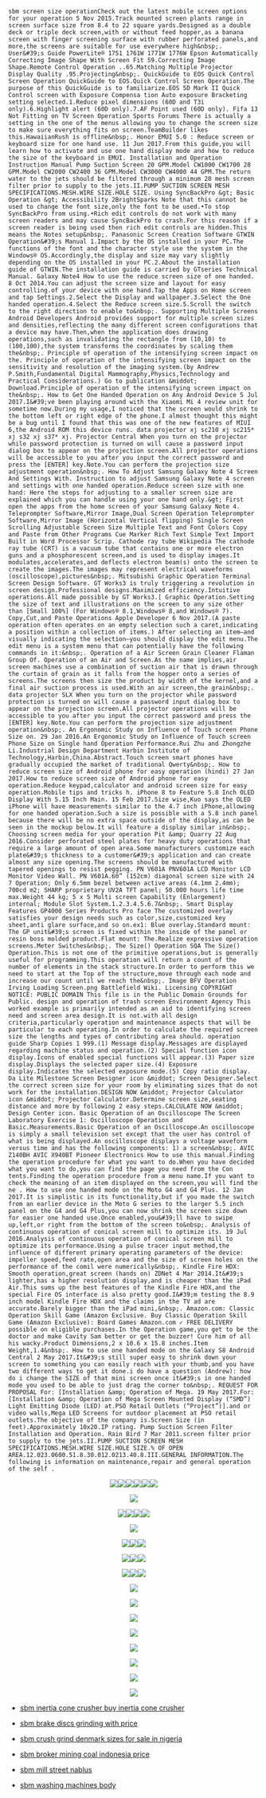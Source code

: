 
```
sbm screen size operationCheck out the latest mobile screen options for your operation 5 Nov 2015.Track mounted screen plants range in screen surface size from 8.4 to 22 square yards.Designed as a double deck or triple deck screen,with or without feed hopper,as a banana screen with finger screening surface with rubber perforated panels,and more,the screens are suitable for use everywhere high&nbsp;. User&#39;s Guide PowerLite® 1751 1761W 1771W 1776W Epson Automatically Correcting Image Shape With Screen Fit 59.Correcting Image Shape.Remote Control Operation ..65.Matching Multiple Projector Display Quality .95.Projecting&nbsp;. QuickGuide to EOS Quick Control Screen Operation QuickGuide to EOS.Quick Control Screen Operation.The purpose of this QuickGuide is to familiarize.EOS 5D Mark II Quick Control screen with Exposure Compensa tion Auto exposure Bracketing setting selected.1.Reduce pixel dimensions (60D and T3i only).6.Highlight alert (60D only).7.AF Point used (60D only). Fifa 13 Not Fitting on TV Screen Operation Sports Forums There is actually a setting in the one of the menus allowing you to change the screen size to make sure everything fits on screen.TeamBuilder likes this.HawaiianRush is offline&nbsp;. Honor EMUI 5.0 : Reduce screen or keyboard size for one hand use. 11 Jun 2017.From this guide,you will learn how to activate and use one hand display mode and how to reduce the size of the keyboard in EMUI. Installation and Operation Instruction Manual Pump Suction Screen 20 GPM.Model CW1000 CW1700 28 GPM.Model CW2000 CW2400 36 GPM.Model CW3000 CW4000 44 GPM.The return water to the jets should be filtered through a minimum 20 mesh screen filter prior to supply to the jets.II.PUMP SUCTION SCREEN MESH SPECIFICATIONS.MESH.WIRE SIZE.HOLE SIZE. Using SyncBackPro &gt; Basic Operation &gt; Accessibility 2BrightSparks Note that this cannot be used to change the font size,only the font to be used.•To stop SyncBackPro from using.•Rich edit controls do not work with many screen readers and may cause SyncBackPro to crash.For this reason if a screen reader is being used then rich edit controls are hidden.This means the Notes setup&nbsp;. Panasonic Screen Creation Software GTWIN Operation&#39;s Manual 1.Impact by the OS installed in your PC.The functions of the font and the character style use the system in the Windows® OS.Accordingly,the display and size may vary slightly depending on the OS installed in your PC.2.About the installation guide of GTWIN.The installation guide is carried by GTseries Technical Manual. Galaxy Note4 How to use the reduce screen size of one handed. 8 Oct 2014.You can adjust the screen size and layout for easy controlling.of your device with one hand.Tap the Apps on Home screen and tap Settings.2.Select the Display and wallpaper.3.Select the One handed operation.4.Select the Reduce screen size.5.Scroll the switch to the right direction to enable to&nbsp;. Supporting Multiple Screens Android Developers Android provides support for multiple screen sizes and densities,reflecting the many different screen configurations that a device may have.Then,when the application does drawing operations,such as invalidating the rectangle from (10,10) to (100,100),the system transforms the coordinates by scaling them the&nbsp;. Principle of operation of the intensifying screen impact on the. Principle of operation of the intensifying screen impact on the sensitivity and resolution of the imaging system.(by Andrew P.Smith,Fundamental Digital Mammography,Physics,Technology and Practical Considerations.) Go to publication &middot; Download.Principle of operation of the intensifying screen impact on the&nbsp;. How to Get One Handed Operation on Any Android Device 5 Jul 2017.I&#39;ve been playing around with the Xiaomi Mi 4 review unit for sometime now.During my usage,I noticed that the screen would shrink to the bottom left or right edge of the phone.I almost thought this might be a bug until I found that this was one of the new features of MIUI 6,the Android ROM this device runs. data projector xj sc210 xj sc215* xj s32 xj s37* xj. Projector Central When you turn on the projector while password protection is turned on will cause a password input dialog box to appear on the projection screen.All projector operations will be accessible to you after you input the correct password and press the [ENTER] key.Note.You can perform the projection size adjustment operation&nbsp;. How To Adjust Samsung Galaxy Note 4 Screen And Settings With. Instruction to adjust Samsung Galaxy Note 4 screen and settings with one handed operation.Reduce screen size with one hand: Here the steps for adjusting to a smaller screen size are explained which you can handle using your one hand only.&gt; First open the apps from the home screen of your Samsung Galaxy Note 4. Teleprompter Software,Mirror Image,Dual Screen Operation Teleprompter Software,Mirror Image (Horizontal Vertical flipping) Single Screen Scrolling Adjustable Screen Size Multiple Text and Font Colors Copy and Paste from Other Programs Cue Marker Rich Text Simple Text Import Built in Word Processor Scrip. Cathode ray tube Wikipedia The cathode ray tube (CRT) is a vacuum tube that contains one or more electron guns and a phosphorescent screen,and is used to display images.It modulates,accelerates,and deflects electron beam(s) onto the screen to create the images.The images may represent electrical waveforms (oscilloscope),pictures&nbsp;. Mitsubishi Graphic Operation Terminal Screen Design Software. GT Works3 is truly triggering a revolution in screen design.Professional designs.Maximized efficiency.Intuitive operations.All made possible by GT Works3.[ Graphic Operation.Setting the size of text and illustrations on the screen to any size other than [Small 100%] (For Windows® 8.1,Windows® 8,and Windows® 7). Copy,Cut,and Paste Operations Apple Developer 6 Nov 2017.(A paste operation often operates on an empty selection such a caret,indicating a position within a collection of items.) After selecting an item—and visually indicating the selection—you should display the edit menu.The edit menu is a system menu that can potentially have the following commands in it:&nbsp;. Operation of a Air Screen Grain Cleaner Flaman Group Of. Operation of an Air and Screen.As the name implies,air screen machines use a combination of suction air that is drawn through the curtain of grain as it falls from the hopper onto a series of screens.The screens then size the product by width of the kernel,and a final air suction process is used.With an air screen,the grain&nbsp;. data projector SLX When you turn on the projector while password protection is turned on will cause a password input dialog box to appear on the projection screen.All projector operations will be accessible to you after you input the correct password and press the [ENTER] key.Note.You can perform the projection size adjustment operation&nbsp;. An Ergonomic Study on Influence of Touch screen Phone Size on. 29 Jan 2016.An Ergonomic Study on Influence of Touch screen Phone Size on Single hand Operation Performance.Rui Zhu and Zhongzhe Li.Industrial Design Department Harbin Institute of Technology,Harbin,China.Abstract.Touch screen smart phones have gradually occupied the market of traditional Qwerty&nbsp;. How to reduce screen size of Android phone for easy operation (hindi) 27 Jan 2017.How to reduce screen size of Android phone for easy operation.Reduce keypad,calculator and android screen size for easy operation.Mobile tips and tricks h. iPhone 8 to Feature 5.8 Inch OLED Display With 5.15 Inch Main. 15 Feb 2017.Size wise,Kuo says the OLED iPhone will have measurements similar to the 4.7 inch iPhone,allowing for one handed operation.Such a size is possible with a 5.8 inch panel because there will be no extra space outside of the display,as can be seen in the mockup below.It will feature a display similar in&nbsp;. Choosing screen media for your operation Pit &amp; Quarry 22 Aug 2016.Consider perforated steel plates for heavy duty operations that require a large amount of open area.Some manufacturers customize each plate&#39;s thickness to a customer&#39;s application and can create almost any size opening.The screens should be manufactured with tapered openings to resist pegging. PN V601A PNV601A LCD Monitor LCD Monitor Video Wall. PN V601A.60” (152cm) diagonal screen size with 24 7 Operation; Only 6.5mm bezel between active areas (4.1mm 2.4mm); 700cd m2; SHARP proprietary UV2A TFT panel; 50.000 hours life time max.Weight 44 kg; 5 x 5 Multi screen Capability (Enlargement) internal; Module Slot System.1.2.3.4.5.6.7&nbsp;. Smart Display Features GP4000 Series Products Pro face The customized overlay satisfies your design needs such as color,size,customized key sheet,anti glare surface,and so on.ex1: Blue overlay.Standard mount: The GP unit&#39;s screen is fixed within the inside of the panel or resin boss molded product.Flat mount: The.Realize expressive operation screens.Meter Switches&nbsp;. The Size() Operation SQA The Size() Operation.This is not one of the primitive operations,but is generally useful for programming.This operation will return a count of the number of elements in the stack structure.In order to perform this we need to start at the Top of the structure,move through each node and increase our count until we reach the&nbsp;. Image BFV Operation Irving Loading Screen.png Battlefield Wiki. Licensing COPYRIGHT NOTICE: PUBLIC DOMAIN This file is in the Public Domain Grounds for Public. design and operation of trash screen Environment Agency This worked example is primarily intended as an aid to identifying screen need and screen area design.It is not.with all design criteria,particularly operation and maintenance aspects that will be particular to each operating.In order to calculate the required screen size the lengths and types of contributing area should. operation guide Sharp Copies 1 999.(1) Message display.Messages are displayed regarding machine status and operation.(2) Special function icon display.Icons of enabled special functions will appear.(3) Paper size display.Displays the selected paper size.(4) Exposure display.Indicates the selected exposure mode.(5) Copy ratio display. Da Lite Milestone Screen Designer icon &middot; Screen Designer.Select the correct screen size for your room by eliminating sizes that do not work for the installation.DESIGN NOW &middot; Projector Calculator icon &middot; Projector Calculator.Determine screen size,seating distance and more by following 2 easy steps.CALCULATE NOW &middot; Design Center icon. Basic Operation of an Oscilloscope The Screen Laboratory Exercise 1: Oscilloscope Operation and Basic.Measurements.Basic Operation of an Oscilloscope.An oscilloscope is simply a small television set except that the user has control of what is being displayed.An oscilloscope displays a voltage waveform versus time and has the following components: 1) a screen&nbsp;. AVIC Z140BH AVIC X940BT Pioneer Electronics How to use this manual.Finding the operation procedure for what you want to do.When you have decided what you want to do,you can find the page you need from the Con tents.Finding the operation procedure from a menu name.If you want to check the meaning of an item displayed on the screen,you will find the ne . How to use one handed mode on the Moto G4 and G4 Plus. 12 Jan 2017.It is simplistic in its functionality,but if you made the switch from an earlier device in the Moto G series to the larger 5.5 inch panel on the G4 and G4 Plus,you can now shrink the screen size down for easier one handed use.Once enabled,you&#39;ll have to swipe up,left,or right from the bottom of the screen to&nbsp;. Analysis of continuous operation of conical screen mill to optimize its. 19 Jul 2016.Analysis of continuous operation of conical screen mill to optimize its performance.Using a pulse tracer input method,the influence of different primary operating parameters of the device: impeller speed,feed rate,open area and the size of screen holes on the performance of the comil were numerically&nbsp;. Kindle Fire HDX: Smooth operation,great screen (hands on) ZDNet 4 Mar 2014.It&#39;s lighter,has a higher resolution display,and is cheaper than the iPad Air.This sums up the best features of the Kindle Fire HDX,and the special Fire OS interface is also pretty good.I&#39;m testing the 8.9 inch model Kindle Fire HDX and the claims in the TV ad are accurate.Barely bigger than the iPad mini,&nbsp;. Amazon.com: Classic Operation Skill Game (Amazon Exclusive. Buy Classic Operation Skill Game (Amazon Exclusive): Board Games Amazon.com ✓ FREE DELIVERY possible on eligible purchases.In the Operation game,you get to be the doctor and make Cavity Sam better or get the buzzer! Cure him of all his wacky.Product Dimensions,2 x 10.6 x 15.8 inches.Item Weight,1.4&nbsp;. How to use one handed mode on the Galaxy S8 Android Central 2 May 2017.It&#39;s still super easy to shrink down your screen to something you can easily reach with your thumb,and you have two different ways to get it done.i do have a question (Andrew): how do i change the SIZE of that mini screen once it&#39;s in one handed mode you used to be able to just drag the corner to&nbsp;. REQUEST FOR PROPOSAL For: [Installation &amp; Operation of Mega. 19 May 2017.For: [Installation &amp; Operation of Mega Screen Mounted Display (“SMD”) Light Emitting Diode (LED) at.PSO Retail Outlets (“Project”)].and or video walls,Mega LED Screens for outdoor placement at PSO retail outlets.The objective of the company is.Screen Size (in feet).Approximately 10x20.IP rating. Pump Suction Screen Filter Installation and Operation. Rain Bird 7 Mar 2011.screen filter prior to supply to the jets.II.PUMP SUCTION SCREEN MESH SPECIFICATIONS.MESH.WIRE SIZE.HOLE SIZE.% OF OPEN AREA.12.023.0600.51.8.30.012.0213.40.8.III.GENERAL INFORMATION.The following is information on maintenance,repair and general operation of the self . 
```

<div align="center">
  
<a rel="nofollow" href="https://m.shibang-china.com?f=github&k=sbm+screen+size+operation"><img src="https://static.shibang-china.com/en/l.png"></a><img src="https://static.shibang-china.com/en/hw.png"><a rel="nofollow" href="https://m.shibang-china.com/product/?f=github&k=sbm+screen+size+operation"><img src="https://static.shibang-china.com/en/p.png"></a><a rel="nofollow" href="https://m.shibang-china.com/cases/?f=github&k=sbm+screen+size+operation"><img src="https://static.shibang-china.com/en/c.png"></a><a rel="nofollow" href="https://m.shibang-china.com/news/?f=github&k=sbm+screen+size+operation"><img src="https://static.shibang-china.com/en/n.png"></a><a rel="nofollow" href="https://m.shibang-china.com?f=github&k=sbm+screen+size+operation"><img src="https://static.shibang-china.com/en/m.png"></a>

<a rel="nofollow" href="https://m.shibang-china.com/product/?f=github&k=sbm+screen+size+operation"><img src="https://static.shibang-china.com/en/b.jpg"></a>
  
<a rel="nofollow" href="https://m.shibang-china.com/solution-aggregate.html?f=github&k=sbm+screen+size+operation"><img src="https://static.shibang-china.com/en/a.jpg"></a><a rel="nofollow" href="https://m.shibang-china.com/solution-mine.html?f=github&k=sbm+screen+size+operation"><img src="https://static.shibang-china.com/en/m.jpg"></a><a rel="nofollow" href="https://m.shibang-china.com/solution-mill.html?f=github&k=sbm+screen+size+operation"><img src="https://static.shibang-china.com/en/g.jpg"></a><a rel="nofollow" href="https://m.shibang-china.com/solution-epc.html?f=github&k=sbm+screen+size+operation"><img src="https://static.shibang-china.com/en/e.jpg"></a>

<a rel="nofollow" href="https://m.shibang-china.com/product/?f=github&k=sbm+screen+size+operation"><img src="https://static.shibang-china.com/en/a-p.png"></a>

<a rel="nofollow" href="https://m.shibang-china.com/product/crusher/c6x.html?f=github&k=sbm+screen+size+operation"><img src="https://static.shibang-china.com/en/j.jpg"></a><a rel="nofollow" href="https://m.shibang-china.com/product/crusher/ci5x.html?f=github&k=sbm+screen+size+operation"><img src="https://static.shibang-china.com/en/i.jpg"></a><a rel="nofollow" href="https://m.shibang-china.com/product/crusher/hst.html?f=github&k=sbm+screen+size+operation"><img src="https://static.shibang-china.com/en/c.jpg"></a>

<a rel="nofollow" href="https://m.shibang-china.com/product/mill/mtw.html?f=github&k=sbm+screen+size+operation"><img src="https://static.shibang-china.com/en/mtw.jpg"></a><a rel="nofollow" href="https://m.shibang-china.com/product/mill/scm.html?f=github&k=sbm+screen+size+operation"><img src="https://static.shibang-china.com/en/scm.jpg"></a><a rel="nofollow" href="https://m.shibang-china.com/product/mill/lm.html?f=github&k=sbm+screen+size+operation"><img src="https://static.shibang-china.com/en/lm.jpg"></a>

<a rel="nofollow" href="https://m.shibang-china.com/product/sand/vsi6x.html?f=github&k=sbm+screen+size+operation"><img src="https://static.shibang-china.com/en/6x.jpg"></a><a rel="nofollow" href="https://m.shibang-china.com/product/sand/vu.html?f=github&k=sbm+screen+size+operation"><img src="https://static.shibang-china.com/en/vu.jpg"></a><a rel="nofollow" href="https://m.shibang-china.com/product/mobile/klun.html?f=github&k=sbm+screen+size+operation"><img src="https://static.shibang-china.com/en/k.jpg"></a>

<a rel="nofollow" href="https://m.shibang-china.com/cases/?f=github&k=sbm+screen+size+operation"><img src="https://static.shibang-china.com/en/case.png"></a>

<a rel="nofollow" href="https://m.shibang-china.com/cases/aggregate/202.html?f=github&k=sbm+screen+size+operation"><img src="https://static.shibang-china.com/en/c-1.jpg"></a>

<a rel="nofollow" href="https://m.shibang-china.com/cases/aggregate/203.html?f=github&k=sbm+screen+size+operation"><img src="https://static.shibang-china.com/en/c-2.jpg"></a>

<a rel="nofollow" href="https://m.shibang-china.com/cases/mill/123.html?f=github&k=sbm+screen+size+operation"><img src="https://static.shibang-china.com/en/c-3.jpg"></a>

<a rel="nofollow" href="https://m.shibang-china.com/contact_us.html?f=github&k=sbm+screen+size+operation"><img src="https://static.shibang-china.com/en/contact.png"></a>

<a rel="nofollow" href="https://swt.shibang-china.com/?f=github&k=sbm+screen+size+operation"><img src="https://static.shibang-china.com/en/chat.png"></a>

<a rel="nofollow" href="https://whatsapp.shibangsoft.com/WhatsApp.php?f=github&k=sbm+screen+size+operation"><img src="https://static.shibang-china.com/en/whatsapp.png"></a>

<a rel="nofollow" href="https://m.shibang-china.com/?f=github&k=sbm+screen+size+operation"><img src="https://static.shibang-china.com/en/website.png"></a>

</div>


* [sbm inertia cone crusher buy inertia cone crusher](sbm%20inertia%20cone%20crusher%20buy%20inertia%20cone%20crusher.md)

* [sbm brake discs grinding with price](sbm%20brake%20discs%20grinding%20with%20price.md)

* [sbm crush grind denmark sizes for sale in nigeria](sbm%20crush%20grind%20denmark%20sizes%20for%20sale%20in%20nigeria.md)

* [sbm broker mining coal indonesia price](sbm%20broker%20mining%20coal%20indonesia%20price.md)

* [sbm mill street nablus](sbm%20mill%20street%20nablus.md)

* [sbm washing machines body](sbm%20washing%20machines%20body.md)